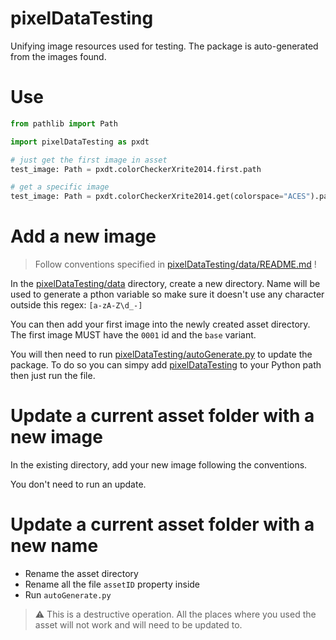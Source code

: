 # pixelDataTesting

Unifying image resources used for testing.
The package is auto-generated from the images found.

# Use

```python
from pathlib import Path

import pixelDataTesting as pxdt

# just get the first image in asset
test_image: Path = pxdt.colorCheckerXrite2014.first.path

# get a specific image
test_image: Path = pxdt.colorCheckerXrite2014.get(colorspace="ACES").path
```

# Add a new image

> Follow conventions specified in [pixelDataTesting/data/README.md](pixelDataTesting/data/README.md) !

In the [pixelDataTesting/data](pixelDataTesting/data) directory, create a new
directory. Name will be used to generate a pthon variable so make sure it
doesn't use any character outside this regex: `[a-zA-Z\d_-]`

You can then add your first image into the newly created asset directory. The first 
image MUST have the `0001` id and the `base` variant.

You will then need to run [pixelDataTesting/autoGenerate.py](pixelDataTesting/autoGenerate.py)
to update the package. To do so you can simpy add [pixelDataTesting](pixelDataTesting)
to your Python path then just run the file.

# Update a current asset folder with a new image

In the existing directory, add your new image following the conventions.

You don't need to run an update.

# Update a current asset folder with a new name

- Rename the asset directory
- Rename all the file `assetID` property inside
- Run `autoGenerate.py`

> ⚠ This is a destructive operation. All the places where you used the asset
>will not work and will need to be updated to.

